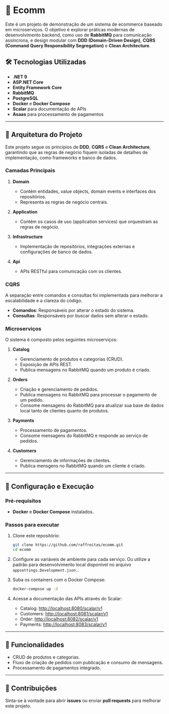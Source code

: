 
# 🛒 Ecomm 

Este é um projeto de demonstração de um sistema de ecommerce baseado em microserviços. O objetivo é explorar práticas modernas de desenvolvimento backend, como uso de **RabbitMQ** para comunicação assíncrona, e design modular com **DDD (Domain-Driven Design)**, **CQRS (Command Query Responsibility Segregation)** e **Clean Architecture**.

## 🛠️ Tecnologias Utilizadas

- **.NET 9**
- **ASP.NET Core**
- **Entity Framework Core**  
- **RabbitMQ**
- **PostgreSQL**
- **Docker** e **Docker Compose**  
- **Scalar** para documentação de APIs
- **Asaas** para processamento de pagamentos

---

## 🏰 Arquitetura do Projeto

Este projeto segue os princípios de **DDD**, **CQRS** e **Clean Architecture**, garantindo que as regras de negócio fiquem isoladas de detalhes de implementação, como frameworks e banco de dados.

### Camadas Principais

1. **Domain**
   - Contém entidades, value objects, domain events e interfaces dos repositórios.  
   - Representa as regras de negócio centrais.

2. **Application**
   - Contém os casos de uso (application services) que orquestram as regras de negócio.

3. **Infrastructure**
   - Implementação de repositórios, integrações externas e configurações de banco de dados.

4. **Api**
   - APIs RESTful para comunicação com os clientes.

### CQRS

A separação entre comandos e consultas foi implementada para melhorar a escalabilidade e a clareza do código. 
- **Comandos**: Responsáveis por alterar o estado do sistema.  
- **Consultas**: Responsáveis por buscar dados sem alterar o estado.

### Microserviços

O sistema é composto pelos seguintes microserviços:

1. **Catalog**  
   - Gerenciamento de produtos e categorias (CRUD).
   - Exposição de APIs REST.
   - Publica mensagens no RabbitMQ quando um produto é criado.

2. **Orders**  
   - Criação e gerenciamento de pedidos.
   - Publica mensagens no RabbitMQ para processar o pagamento de um pedido.
   - Consome mensagens do RabbitMQ para atualizar sua base de dados local tanto de clientes quanto de produtos.

3. **Payments**  
   - Processamento de pagamentos.
   - Consome mensagens do RabbitMQ e responde ao serviço de pedidos.

4. **Customers**  
   - Gerenciamento de informações de clientes.
   - Publica mensgens no RabbitMQ quando um cliente é criado.

---

## 🔧 Configuração e Execução

### Pré-requisitos

- **Docker** e **Docker Compose** instalados.

### Passos para executar

1. Clone este repositório:  
   ```bash
   git clone https://github.com/raffreitas/ecomm.git
   cd ecomm
   ```

2. Configure as variáveis de ambiente para cada serviço. Ou utilize a padrão para desenvolvimento local disponível no arquivo `appsettings.Development.json.`.

3. Suba os containers com o Docker Compose:  
   ```bash
   docker-compose up -d
   ```
 
4. Acesse a documentação das APIs através do Scalar:  
   - Catalog: [http://localhost:8080/scalar/v1](http://localhost:8080/scalar/v1)  
   - Customers: [http://localhost:8081/scalar/v1](http://localhost:8081/scalar/v1)  
   - Order: [http://localhost:8082/scalar/v1](http://localhost:8082/scalar/v1)  
   - Payments: [http://localhost:8083/scalar/v1](http://localhost:8083/scalar/v1)  


---

## 🚀 Funcionalidades

- CRUD de produtos e categorias.  
- Fluxo de criação de pedidos com publicação e consumo de mensagens.  
- Processamento de pagamentos integrado.

---

## 📢 Contribuições

Sinta-se à vontade para abrir **issues** ou enviar **pull requests** para melhorar este projeto.
